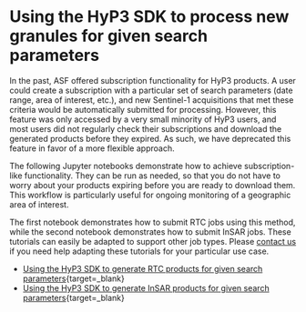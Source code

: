# Using the HyP3 SDK to process new granules for given search parameters

In the past, ASF offered subscription functionality for HyP3 products.
A user could create a subscription with a particular set of search parameters
(date range, area of interest, etc.),
and new Sentinel-1 acquisitions that met these criteria would be automatically submitted for processing.
However, this feature was only accessed by a very small minority of HyP3 users,
and most users did not regularly check their subscriptions and download the generated products before they expired.
As such, we have deprecated this feature in favor of a more flexible approach.
<!-- TODO: change "deprecated" to "removed" per https://asfdaac.atlassian.net/browse/TOOL-2086 -->

The following Jupyter notebooks demonstrate how to achieve subscription-like functionality.
They can be run as needed, so that you do not have to worry about your products expiring
before you are ready to download them.
This workflow is particularly useful for ongoing monitoring of a geographic area of interest.

The first notebook demonstrates how to submit RTC jobs using this method,
while the second notebook demonstrates how to submit InSAR jobs.
These tutorials can easily be adapted to support other job types.
Please [contact us](../contact.md) if you need help adapting these tutorials for your particular use case.

* [Using the HyP3 SDK to generate RTC products for given search parameters](https://nbviewer.org/github/ASFHyP3/hyp3-docs/blob/main/docs/tutorials/new-rtc-jobs.ipynb "Using the HyP3 SDK to generate RTC products for given search parameters" ){target=_blank}
* [Using the HyP3 SDK to generate InSAR products for given search parameters](https://nbviewer.org/github/ASFHyP3/hyp3-docs/blob/main/docs/tutorials/new-insar-jobs.ipynb "Using the HyP3 SDK to generate InSAR products for given search parameters" ){target=_blank}
